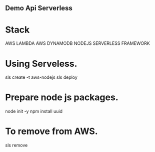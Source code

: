 ## Demo Api Serverless

# Stack 

AWS LAMBDA
AWS DYNAMODB 
NODEJS 
SERVERLESS FRAMEWORK 

# Using Serveless. 

  sls create -t aws-nodejs
  sls deploy 
  
# Prepare node js packages. 

  node init -y
  npm install uuid 

# To remove from AWS. 

  sls remove 
